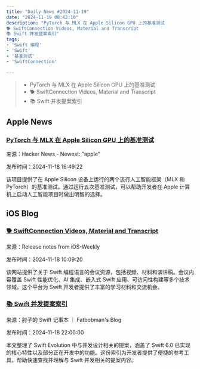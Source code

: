 ```yaml
---
title: "Daily News #2024-11-19"
date: "2024-11-19 08:43:10"
description: "PyTorch 与 MLX 在 Apple Silicon GPU 上的基准测试
🐕 SwiftConnection Videos, Material and Transcript
📚 Swift 并发提案索引"
tags: 
- 'Swift 编程'
- 'Swift'
- '基准测试'
- 'SwiftConnection'

---
```


> - PyTorch 与 MLX 在 Apple Silicon GPU 上的基准测试
> - 🐕 SwiftConnection Videos, Material and Transcript
> - 📚 Swift 并发提案索引

## Apple News

### [PyTorch 与 MLX 在 Apple Silicon GPU 上的基准测试](https://github.com/LucasSte/MLX-vs-Pytorch)

来源：Hacker News - Newest: "apple"

发布时间：2024-11-18 16:49:22

该项目提供了在 Apple Silicon 设备上运行的两个流行人工智能框架（MLX 和 PyTorch）的基准测试。通过运行五次基准测试，可以帮助开发者在 Apple 计算机上启动人工智能项目时做出明智的选择。

## iOS Blog

### [🐕 SwiftConnection Videos, Material and Transcript](https://github.com/SwiftOldDriver/iOS-Weekly/releases/tag/%23312)

来源：Release notes from iOS-Weekly

发布时间：2024-11-18 10:09:20

该网站提供了关于 Swift 编程语言的会议资源，包括视频、材料和演讲稿。会议内容覆盖 Swift 性能优化、AI 集成、嵌入式 Swift 应用、可访问性构建等多个技术领域。这个平台为 Swift 开发者提供了丰富的学习材料和交流机会。

### [📚 Swift 并发提案索引](https://fatbobman.com/zh/weekly/issue-058/)

来源：肘子的 Swift 记事本 ｜ Fatbobman's Blog

发布时间：2024-11-18 22:00:00

本文整理了 Swift Evolution 中与并发设计相关的提案，涵盖了 Swift 6.0 已实现的核心特性以及部分正在开发中的功能。这份索引为开发者提供了便捷的参考工具，帮助快速查找并理解与 Swift 并发相关的提案内容。
